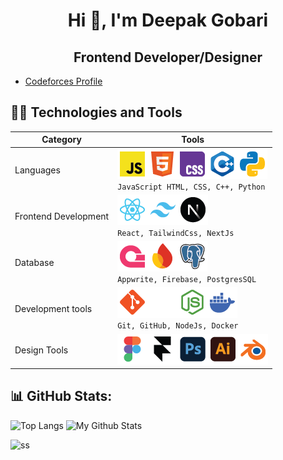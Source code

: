 <h1 align="center">Hi 👋, I'm Deepak Gobari</h1>
<h2 align="center">Frontend Developer/Designer</h2>

- [Codeforces Profile](https://codeforces.com/profile/dexz01)


## 👨‍💻 Technologies and Tools
| Category            | Tools           |
|---------------------|-----------------|
| Languages           | ![](icons/javascript.png)![](icons/html.png)![](icons/css.png)![](icons/cpp.png)![](icons/python.png) <br/> ```JavaScript HTML, CSS, C++, Python```|
| Frontend Development| ![](icons/reactjs.png)![](icons/tailwindcss.png)![](icons/nextjs.png) <br/> ```React, TailwindCss, NextJs``` |
| Database            | ![](icons/appwrite.png)![](icons/firebase.png)![](icons/postgresql.png) <br/> ```Appwrite, Firebase, PostgresSQL```|
| Development tools   | ![](icons/git.png)![](icons/github.png)![](icons/nodejs.png)![](icons/docker.png) <br/> ```Git, GitHub, NodeJs, Docker```|
| Design Tools        | ![](icons/figma.png)![](icons/framer.png)![](icons/photoshop.png)![](icons/illustrator.png)![](icons/blender.png)|


## 📊 GitHub Stats:
![Top Langs](https://github-readme-stats.vercel.app/api/top-langs/?username=mintdexdev&layout=donut&theme=dark) 
![My Github Stats](https://github-readme-stats.vercel.app/api?username=mintdexdev&show_icons=true&theme=dark&hide_rank=true&line_height=33&hide_title=true)
 
![ss](https://github-profile-trophy.vercel.app/?username=mintdexdev)